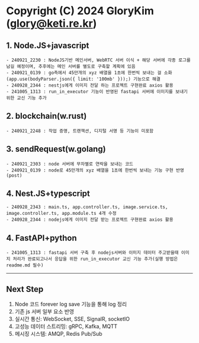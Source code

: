 # Copyright (C) 2024 GloryKim (glory@keti.re.kr)

## 1. Node.JS+javascript
    - 240921_2230 : NodeJS기반 메인서버, WebRTC 서버 이식 + 해당 서버에 각종 로그를 남길 예정이며, 추후에는 메인 서버를 별도로 구축할 계획에 있음
    - 240921_0139 : go측에서 45만개의 xyz 배열을 1초에 한번씩 보내는 걸 소화 (app.use(bodyParser.json({ limit: '100mb' }));) 기능으로 해결
    - 240928_2344 : nestjs에게 이미지 전달 하는 프로젝트 구현완료 axios 활용
    - 241005_1313 : run_in_executor 기능이 반영된 fastapi 서버에 이미지를 보내기 위한 교신 기능 추가

## 2. blockchain(w.rust)
    - 240921_2248 : 작업 증명, 트랜잭션, 디지털 서명 등 기능이 미포함

## 3. sendRequest(w.golang)
    - 240921_2303 : node 서버에 무차별로 연락을 보내는 코드
    - 240921_0139 : node로 45만개의 xyz 배열을 1초에 한번씩 보내는 기능 구현 반영 (post)

## 4. Nest.JS+typescript
    - 240928_2343 : main.ts, app.controller.ts, image.service.ts, image.controller.ts, app.module.ts 4개 수정
    - 240928_2344 : nodejs에게 이미지 전달 받는 프로젝트 구현완료 axios 활용

## 4. FastAPI+python
    - 241005_1313 : fastapi 서버 구축 후 nodejs서버와 이미지 데이터 주고받을때 이미지 처리가 완료되고나서 응답을 위한 run_in_executor 교신 기능 추가(실행 방법은 readme.md 필수)

---

## Next Step
1. Node 코드 forever log save 기능을 통해 log 정리
2. 기존 js 서버 일부 요소 반영
3. 실시간 통신: WebSocket, SSE, SignalR, socketIO
4. 고성능 데이터 스트리밍: gRPC, Kafka, MQTT
5. 메시징 시스템: AMQP, Redis Pub/Sub